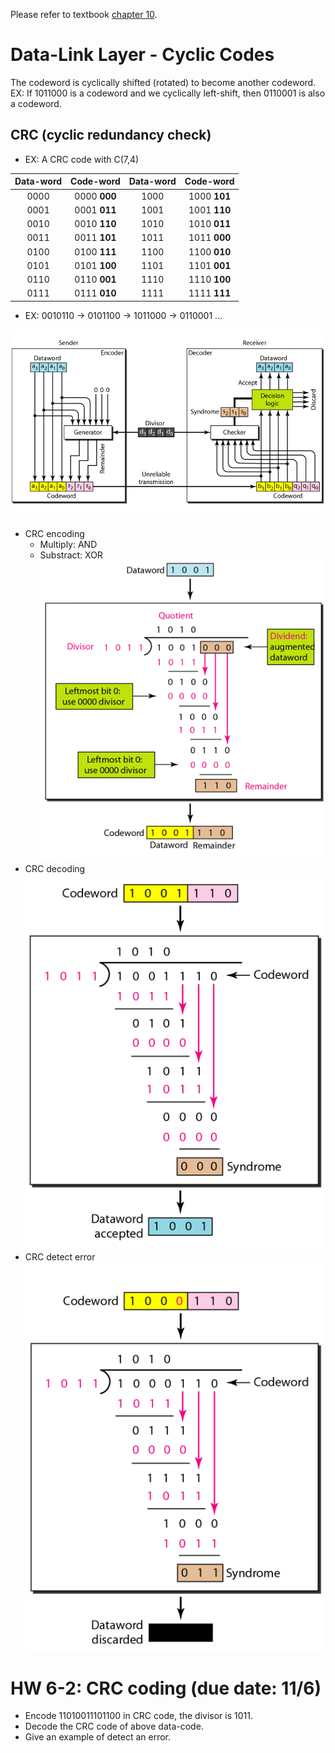 Please refer to textbook [chapter 10](https://github.com/cnchenpu/data-comm/blob/master/ppt/Ch10-Forouzan.ppt).

# Data-Link Layer - Cyclic Codes
The codeword is cyclically shifted (rotated) to become another codeword. <br>
EX: If 1011000 is a codeword and we cyclically left-shift, then 0110001 is also a codeword.

## CRC (cyclic redundancy check)
- EX: A CRC code with C(7,4)

|Data-word|Code-word|Data-word|Code-word|
|:----:|:----:|:----:|:----:|
|0000|0000 <b>000</b>|1000|1000 <b>101</b>|
|0001|0001 <b>011</b>|1001|1001 <b>110</b>|
|0010|0010 <b>110</b>|1010|1010 <b>011</b>|
|0011|0011 <b>101</b>|1011|1011 <b>000</b>|
|0100|0100 <b>111</b>|1100|1100 <b>010</b>|
|0101|0101 <b>100</b>|1101|1101 <b>001</b>|
|0110|0110 <b>001</b>|1110|1110 <b>100</b>|
|0111|0111 <b>010</b>|1111|1111 <b>111</b>|

- EX: 0010110 -> 0101100 -> 1011000 -> 0110001 ...

![](fig/CRC.png)

- CRC encoding
  - Multiply: AND
  - Substract: XOR <br>
![](fig/CRC-encode.png)
- CRC decoding
![](fig/CRC-decode-1.png)
- CRC detect error
![](fig/CRC-decode-2.png)

# HW 6-2: CRC coding (due date: 11/6)
- Encode 11010011101100 in CRC code, the divisor is 1011.
- Decode the CRC code of above data-code.
- Give an example of detect an error.
